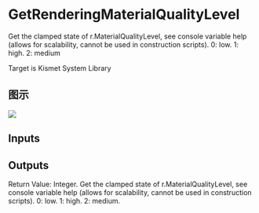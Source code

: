 # GetRenderingMaterialQualityLevel

Get the clamped state of r.MaterialQualityLevel, see console variable help (allows for scalability, cannot be used in construction scripts). 0: low. 1: high. 2: medium

Target is Kismet System Library

## 图示

![]($-20221218-20375031.png)

## Inputs

## Outputs

Return Value: Integer. Get the clamped state of r.MaterialQualityLevel, see console variable help (allows for scalability, cannot be used in construction scripts). 0: low. 1: high. 2: medium.

